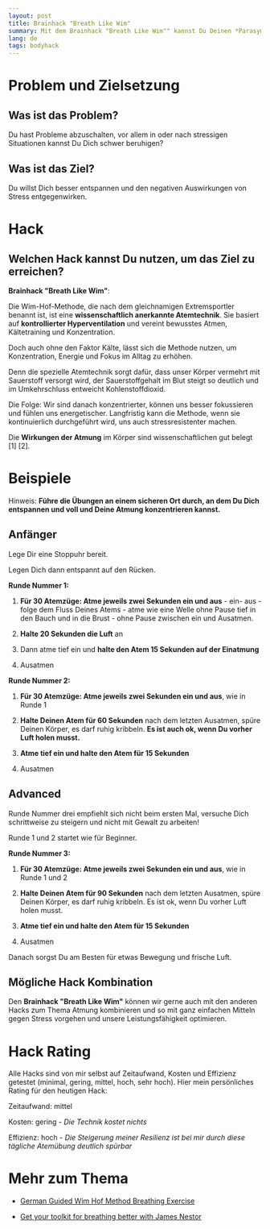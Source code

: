 ```yaml
---
layout: post
title: Brainhack "Breath Like Wim"
summary: Mit dem Brainhack "Breath Like Wim"" kannst Du Deinen *Parasympathikus* aktivieren, Dich dadurch besser entspannen und somit Stress entgegenwirken.
lang: de
tags: bodyhack
---
```


# Problem und Zielsetzung

## Was ist das Problem?
Du hast Probleme abzuschalten, vor allem in oder nach stressigen Situationen kannst Du Dich schwer beruhigen?

## Was ist das Ziel?
Du willst Dich besser entspannen und den negativen Auswirkungen von Stress entgegenwirken. 

# Hack

## Welchen Hack kannst Du nutzen, um das Ziel zu erreichen?
**Brainhack "Breath Like Wim"**:

Die Wim-Hof-Methode, die nach dem gleichnamigen Extremsportler benannt ist, ist eine **wissenschaftlich anerkannte Atemtechnik**. Sie basiert auf **kontrollierter Hyperventilation** und vereint bewusstes Atmen, Kältetraining und Konzentration. 

Doch auch ohne den Faktor Kälte, lässt sich die Methode nutzen, um Konzentration, Energie und Fokus im Alltag zu erhöhen. 

Denn die spezielle Atemtechnik sorgt dafür, dass unser Körper vermehrt mit Sauerstoff versorgt wird, der Sauerstoffgehalt im Blut steigt so deutlich und im Umkehrschluss entweicht Kohlenstoffdioxid. 

Die Folge: Wir sind danach konzentrierter, können uns besser fokussieren und fühlen uns energetischer. Langfristig kann die Methode, wenn sie kontinuierlich durchgeführt wird, uns auch stressresistenter machen.

Die **Wirkungen der Atmung** im Körper sind wissenschaftlichen gut belegt [1] [2].

# Beispiele
Hinweis: **Führe die Übungen an einem sicheren Ort durch, an dem Du Dich entspannen und voll und Deine Atmung konzentrieren kannst.**


## Anfänger

Lege Dir eine Stoppuhr bereit.

Legen Dich dann entspannt auf den Rücken.

**Runde Nummer 1:**

1. **Für 30 Atemzüge: Atme jeweils zwei Sekunden ein und aus** - ein- aus - folge dem Fluss Deines Atems - atme wie eine Welle ohne Pause tief in den Bauch und in die Brust - ohne Pause zwischen ein und Ausatmen.

2. **Halte 20 Sekunden die Luft** an
3. Dann atme tief ein und **halte den Atem 15 Sekunden auf der Einatmung**
4. Ausatmen

**Runde Nummer 2:**

1. **Für 30 Atemzüge: Atme jeweils zwei Sekunden ein und aus**, wie in Runde 1

2. **Halte Deinen Atem für 60 Sekunden** nach dem letzten Ausatmen, spüre Deinen Körper, es darf ruhig kribbeln. **Es ist auch ok, wenn Du vorher Luft holen musst.**
3. **Atme tief ein und halte den Atem für 15 Sekunden**
4. Ausatmen

## Advanced

Runde Nummer drei empfiehlt sich nicht beim ersten Mal, versuche Dich schrittweise zu steigern und nicht mit Gewalt zu arbeiten!

Runde 1 und 2 startet wie für Beginner.

**Runde Nummer 3:**

1. **Für 30 Atemzüge: Atme jeweils zwei Sekunden ein und aus**, wie in Runde 1 und 2

2. **Halte Deinen Atem für 90 Sekunden** nach dem letzten Ausatmen, spüre Deinen Körper, es darf ruhig kribbeln. Es ist ok, wenn Du vorher Luft holen musst.
3. **Atme tief ein und halte den Atem für 15 Sekunden**
4. Ausatmen

Danach sorgst Du am Besten für etwas Bewegung und frische Luft.


## Mögliche Hack Kombination
Den **Brainhack "Breath Like Wim"** können wir gerne auch mit den anderen Hacks zum Thema Atmung kombinieren und so mit ganz einfachen Mitteln gegen Stress vorgehen und unsere Leistungsfähigkeit optimieren.


# Hack Rating
Alle Hacks sind von mir selbst auf Zeitaufwand, Kosten und Effizienz getestet (minimal, gering, mittel, hoch, sehr hoch). Hier mein persönliches Rating für den heutigen Hack:

Zeitaufwand: mittel

Kosten: gering - _Die Technik kostet nichts_

Effizienz: hoch - _Die Steigerung meiner Resilienz ist bei mir durch diese tägliche Atemübung deutlich spürbar_ 

# Mehr zum Thema
- [German Guided Wim Hof Method Breathing Exercise](https://www.youtube.com/watch?v=BckqffhrF1M)

- [Get your toolkit for breathing better with James Nestor](https://www.youtube.com/watch?v=grxIfNWkfDo)

[^1]: [Breathing matters - PubMed (nih.gov)](https://pubmed.ncbi.nlm.nih.gov/29740175/)

[^2]: [Acute Effects of the Wim Hof Breathing Method on Repeated Sprint Ability: A Pilot Study - PMC (nih.gov)](https://www.ncbi.nlm.nih.gov/pmc/articles/PMC8424088/)
